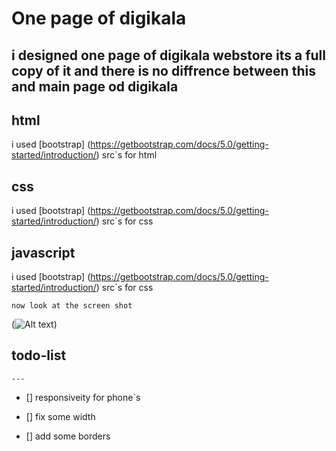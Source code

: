 #   One page of digikala

i designed one  page of digikala webstore its a full copy of it and there is no diffrence between this and main page od digikala
---

## html

 i used [bootstrap]  (https://getbootstrap.com/docs/5.0/getting-started/introduction/)
 src`s for html 



## css

 i used [bootstrap]  (https://getbootstrap.com/docs/5.0/getting-started/introduction/)
 src`s for css 

## javascript

 i used [bootstrap]  (https://getbootstrap.com/docs/5.0/getting-started/introduction/)
 src`s for css 

```
now look at the screen shot
```

(![Alt text](<readme photo`s/png.png>))

## todo-list
   
    ---

- [] responsiveity for phone`s

- [] fix some width

- [] add some borders


